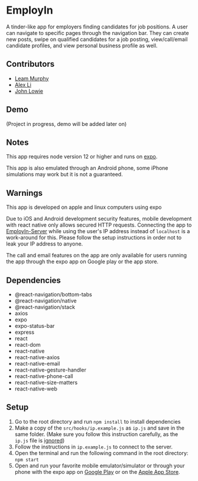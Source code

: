 # EmployIn

A tinder-like app for employers finding candidates for job positions. A user can navigate to specific pages through the navigation bar. They can create new posts, swipe on qualified candidates for a job posting, view/call/email candidate profiles, and view personal business profile as well.

## Contributors

- [Leam Murphy](https://github.com/leammurphy)
- [Alex Li](https://github.com/a-218)
- [John Lowie](https://github.com/JohnLowie4)

## Demo

(Project in progress, demo will be added later on)

## Notes

This app requires node version 12 or higher and runs on [expo](https://expo.dev).

This app is also emulated through an Android phone, some iPhone simulations may work but it is not a guaranteed.

## Warnings

This app is developed on apple and linux computers using expo

Due to iOS and Android development security features, mobile development with react native only allows secured HTTP requests. Connecting the app to [EmployIn-Server](https://github.com/JohnLowie4/EmployIn-Server) while using the user's IP address instead of `localhost` is a work-around for this. Please follow the setup instructions in order not to leak your IP address to anyone.

The call and email features on the app are only available for users running the app through the expo app on Google play or the app store.

## Dependencies

- @react-navigation/bottom-tabs
- @react-navigation/native
- @react-navigation/stack
- axios
- expo
- expo-status-bar
- express
- react
- react-dom
- react-native
- react-native-axios
- react-native-email
- react-native-gesture-handler
- react-native-phone-call
- react-native-size-matters
- react-native-web

## Setup

1. Go to the root directory and run `npm install` to install dependencies
2. Make a copy of the `src/hooks/ip.example.js` as `ip.js` and save in the same folder. (Make sure you follow this instruction carefully, as the `ip.js` file is [ignored](https://github.com/JohnLowie4/EmployIn/blob/master/.gitignore))
3. Follow the instructions in `ip.example.js` to connect to the server.
4. Open the terminal and run the following command in the root directory:
   `npm start`
5. Open and run your favorite mobile emulator/simulator or through your phone with the expo app on [Google Play](https://play.google.com/store/apps/details?id=host.exp.exponent&hl=en_CA&gl=US) or on the [Apple App Store](https://apps.apple.com/ca/app/expo-go/id982107779).
